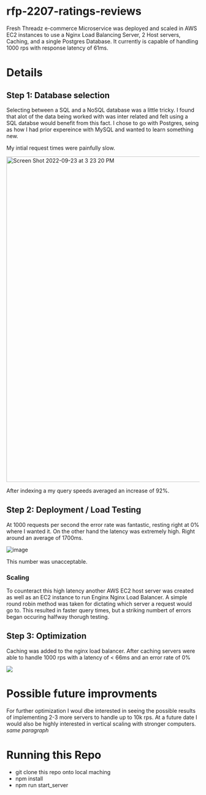 # rfp-2207-ratings-reviews
Fresh Threadz e-commerce Microservice was deployed and scaled in AWS EC2 instances to use a Nginx Load Balancing Server, 2 Host servers, Caching, and a single Postgres Database.  It currently is capable of handling 1000 rps with response latency of 61ms.

# Details
## Step 1:  Database selection

Selecting between a SQL and a NoSQL database was a little tricky. I found that alot of the data being worked with was inter related and felt using a SQL databse would benefit from this fact. I chose to go with Postgres, seing as how I had prior expereince with MySQL and wanted to learn something new.

My intial request times were painfully slow. 

<img width="849" alt="Screen Shot 2022-09-23 at 3 23 20 PM" src="https://user-images.githubusercontent.com/104694911/192064503-f097b542-523e-4d71-9b58-009edaa46d20.png">

After indexing a my query speeds averaged an increase of 92%.

## Step 2: Deployment / Load Testing

At 1000 requests per second the error rate was fantastic, resting right at 0% where I wanted it.  On the other hand the latency was extremely high. Right around an average of 1700ms.

![image](https://user-images.githubusercontent.com/104694911/192065219-4a77ade1-763c-472b-94c4-a73a5104d74f.png)

This number was unacceptable.

### Scaling 

To counteract this high latency another AWS EC2 host server was created as well as an EC2 instance to run Enginx Nginx Load Balancer. A simple round robin method was taken for dictating which server a request would go to.  This resulted in faster query times, but a striking numbert of errors began occuring halfway thorugh testing.


## Step 3: Optimization 

Caching was added to the nginx load balancer.  After caching servers were able to handle 1000 rps with a latency of < 66ms and an error rate of 0%

![](https://user-images.githubusercontent.com/104694911/192070901-00c15b06-f826-45f2-ac1d-53ab8361562a.png)

# Possible future improvments

For further optimization I woul dbe interested in seeing the possible results of implementing 2-3 more servers to handle up to 10k rps.
At a future date I would also be highly interested in vertical scaling with stronger computers. *same paragraph*

# Running this Repo

- git clone this repo onto local maching
- npm install
- npm run start_server

